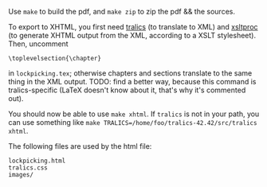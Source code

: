 Use `make` to build the pdf, and `make zip` to zip the pdf && the sources.

To export to XHTML, you first need [tralics](http://www-sop.inria.fr/miaou/tralics/) (to translate to XML) and [xsltproc](http://xmlsoft.org/XSLT/xsltproc2.html) (to generate XHTML output from the XML, according to a XSLT stylesheet).
Then, uncomment 

    \toplevelsection{\chapter}

in `lockpicking.tex`; otherwise chapters and sections translate to the same thing in the XML output. TODO: find a better way, because this command is tralics-specific (LaTeX doesn't know about it, that's why it's commented out).

You should now be able to use `make xhtml`. If `tralics` is not in your path, you can use something like `make TRALICS=/home/foo/tralics-42.42/src/tralics xhtml`.

The following files are used by the html file:

    lockpicking.html
    tralics.css
    images/

